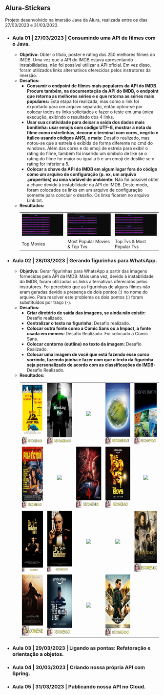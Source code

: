 ## Alura-Stickers

Projeto desenvolvido na imersão Java da Alura, realizada entre os dias 27/03/2023 e 31/03/2023.

<ul>
    <li>
        <h3>Aula 01 | 27/03/2023 | Consumindo uma API de filmes com o Java.</h3>
        <ul>
            <li>
                <b>Objetivo:</b> Obter o título, poster e rating dos 250 melhores filmes do IMDB. Uma vez que a API do IMDB estava apresentando instabilidades, não foi possível utilizar a API oficial. Em vez disso, foram utilizados links alternativos oferecidos pelos instrutores da imersão.
            </li>
            <li>
            <b>Desafios:</b>
                <ul>
                    <li>
                        <b>Consumir o endpoint de filmes mais populares da API do IMDB. Procure também, na documentação da API do IMDB, o endpoint que retorna as melhores séries e o que retorna as séries mais populares:</b> Esta etapa foi realizada, mas como o link foi exportado para um arquivo separado, então optou-se por colocar todos os links solicitados e fazer o teste em uma única execução, exibindo o resultado dos 4 links.
                    </li>
                    <li>
                        <b>Usar sua criatividade para deixar a saída dos dados mais bonitinha: usar emojis com código UTF-8, mostrar a nota do filme como estrelinhas, decorar o terminal com cores, negrito e itálico usando códigos ANSI, e mais:</b> Desafio realizado, mas notou-se que a estrela é exibida de forma diferente no cmd do windows. Além das cores e do emoji de estrela para exibir o rating do filme, também foi inserido um símbolo de like se o rating do filme for maior ou igual a 5 e um emoji de deslike se o rating for inferior a 5.
                    </li>
                    <li>
                        <b>Colocar a chave da API do IMDB em algum lugar fora do código como um arquivo de configuração (p. ex, um arquivo .properties) ou uma variável de ambiente:</b> Não foi possível obter a chave devido à instabilidade da API do IMDB. Deste modo, foram colocados os links em um arquivo de configuração somente para concluir o desafio. Os links ficaram no arquivo Link.txt.
                    </li>
                </ul>
            </li>
            <li>
                <b>Resultados:</b>
                <table>
                    <tr>
                        <td align="center">
                            <img src="https://github.com/simastech-com/alura-stickers/blob/main/img/Aula%2001/TopMovies.png" width="200">
                        </td>
                        <td align="center">
                            <img src="https://github.com/simastech-com/alura-stickers/blob/main/img/Aula%2001/MostPopularMovies_TopTvs.png" width="200">
                        </td>
                        <td align="center">
                            <img src="https://github.com/simastech-com/alura-stickers/blob/main/img/Aula%2001/TopTvs_MostPopularTvs.png" width="200">
                        </td>
                    </tr>
                    <tr>
                        <td>
                            Top Movies
                        </td>
                        <td>
                            Most Popular Movies & Top Tvs
                        </td>
                        <td>
                            Top Tvs & Most Popular Tvs
                        </td>
                    </tr>
                </table>
            </li>
        </ul>
    </li>
    <li>
        <h3>Aula 02 | 28/03/2023 | Gerando figurinhas para WhatsApp.</h3>
        <ul>
            <li>
                <b>Objetivo:</b> Gerar figurinhas para WhatsApp a partir das imagens fornecidas pela API da IMDB. Mais uma vez, devido à instabilidade do IMDB, foram utilizados os links alternativos oferecidos pelos instrutores. Foi percebido que as figurinhas de alguns filmes não eram geradas devido a presença de dois pontos (:) no nome do arquivo. Para resolver este problema os dois pontos (:) foram substituídos por traço (-).
            </li>
            <li>
            <b>Desafios:</b>
                <ul>
                    <li>
                        <b>Criar diretório de saída das imagens, se ainda não existir: </b> Desafio realizado.
                    </li>
                    <li>
                        <b>Centralizar o texto na figurinha: </b> Desafio realizado.
                    </li>
                    <li>
                        <b>Colocar outra fonte como a Comic Sans ou a Impact, a fonte usada em memes: </b> Desafio Realizado. Foi colocado a Comic Sans.
                    </li>
                    <li>
                        <b>Colocar contorno (outline) no texto da imagem: </b> Desafio Realizado.
                    </li>
                    <li>
                        <b>Colocar uma imagem de você que está fazendo esse curso sorrindo, fazendo joinha e fazer com que o texto da figurinha seja personalizado de acordo com as classificações do IMDB: </b> Desafio Realizado.
                    </li>
                </ul>
            </li>
            <li>
                <b>Resultados:</b>
                <table>
                    <tr>
                        <td align="center">
                            <img src="https://github.com/simastech-com/alura-stickers/blob/main/saida/12%20Angry%20Men.png" height="200">
                        </td>
                        <td align="center">
                            <img src="https://github.com/simastech-com/alura-stickers/blob/main/saida/Breaking%20Bad.png" height="200">
                        </td>
                        <td align="center">
                            <img src="https://github.com/simastech-com/alura-stickers/blob/main/saida/Elvis.png" height="200">
                        </td>
                        <td align="center">
                            <img src="https://github.com/simastech-com/alura-stickers/blob/main/saida/Planet%20Earth%20II.png" height="200">
                        </td>
                        <td align="center">
                            <img src="https://github.com/simastech-com/alura-stickers/blob/main/saida/Planet%20Earth.png" height="200">
                        </td>
                    </tr>
                    <tr>
                        <td align="center">
                            <img src="https://github.com/simastech-com/alura-stickers/blob/main/saida/Pulp%20Fiction.png" height="200">
                        </td>
                        <td align="center">
                            <img src="https://github.com/simastech-com/alura-stickers/blob/main/saida/Schindler's%20List.png" height="200">
                        </td>
                        <td align="center">
                            <img src="https://github.com/simastech-com/alura-stickers/blob/main/saida/Stranger%20Things.png" height="200">
                        </td>
                        <td align="center">
                            <img src="https://github.com/simastech-com/alura-stickers/blob/main/saida/The%20Boys.png" height="200">
                        </td>
                        <td align="center">
                            <img src="https://github.com/simastech-com/alura-stickers/blob/main/saida/The%20Dark%20Knight.png" height="200">
                        </td>
                    </tr>
                    <tr>
                        <td align="center">
                            <img src="https://github.com/simastech-com/alura-stickers/blob/main/saida/The%20Godfather%20-%20Part%20II.png" height="200">
                        </td>
                        <td align="center">
                            <img src="https://github.com/simastech-com/alura-stickers/blob/main/saida/The%20Godfather.png" height="200">
                        </td>
                        <td align="center">
                            <img src="https://github.com/simastech-com/alura-stickers/blob/main/saida/The%20Good%2C%20the%20Bad%20and%20the%20Ugly.png" height="200">
                        </td>
                        <td align="center">
                            <img src="https://github.com/simastech-com/alura-stickers/blob/main/saida/The%20Lord%20of%20the%20Rings%20-%20The%20Fellowship%20of%20the%20Ring.png" height="200">
                        </td>
                        <td align="center">
                            <img src="https://github.com/simastech-com/alura-stickers/blob/main/saida/The%20Lord%20of%20the%20Rings%20-%20The%20Return%20of%20the%20King.png" height="200">
                        </td>
                    </tr>
                    <tr>
                        <td align="center">
                            <img src="https://github.com/simastech-com/alura-stickers/blob/main/saida/The%20Shawshank%20Redemption.png" height="200">
                        </td>
                        <td align="center">
                            <img src="https://github.com/simastech-com/alura-stickers/blob/main/saida/The%20Terminal%20List.png" height="200">
                        </td>
                        <td align="center">
                            <img src="https://github.com/simastech-com/alura-stickers/blob/main/saida/Thor%20-%20Love%20and%20Thunder.png" height="200">
                        </td>
                        <td align="center">
                            <img src="https://github.com/simastech-com/alura-stickers/blob/main/saida/Top%20Gun%20-%20Maverick.png" height="200">
                        </td>
                    </tr>
                </table>
            </li>
        </ul>
    </li>
    <li>
        <h3>Aula 03 | 29/03/2023 | Ligando as pontas: Refatoração e orientação a objetos.</h3>
    </li>
    <li>
        <h3>Aula 04 | 30/03/2023 | Criando nossa própria API com Spring.</h3>
    </li>
    <li>
        <h3>Aula 05 | 31/03/2023 | Publicando nossa API no Cloud.</h3>
    </li>
</ul>